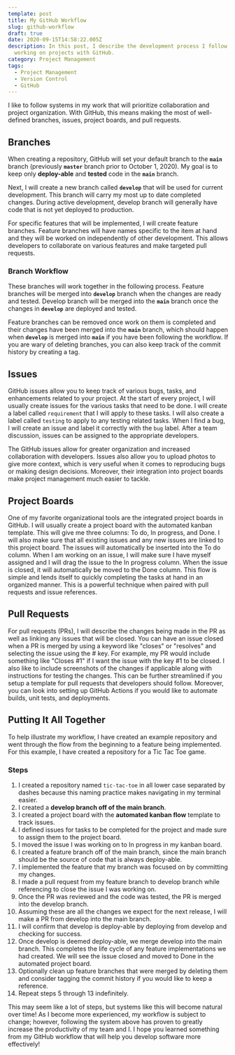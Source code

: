 ```yaml
---
template: post
title: My GitHub Workflow
slug: github-workflow
draft: true
date: 2020-09-15T14:58:22.005Z
description: In this post, I describe the development process I follow when
  working on projects with GitHub.
category: Project Management
tags:
  - Project Management
  - Version Control
  - GitHub
---
```

I like to follow systems in my work that will prioritize collaboration and project organization. With GitHub, this means making the most of well-defined branches, issues, project boards, and pull requests.

## Branches

When creating a repository, GitHub will set your default branch to the **`main`** branch (previously **`master`** branch prior to October 1, 2020). My goal is to keep only **deploy-able** and **tested** code in the **`main`** branch.

Next, I will create a new branch called **`develop`** that will be used for current development. This branch will carry my most up to date completed changes. During active development, develop branch will generally have code that is not yet deployed to production.

For specific features that will be implemented, I will create feature branches. Feature branches will have names specific to the item at hand and they will be worked on independently of other development. This allows developers to collaborate on various features and make targeted pull requests.

### Branch Workflow

These branches will work together in the following process. Feature branches will be merged into **`develop`** branch when the changes are ready and tested. Develop branch will be merged into the **`main`** branch once the changes in **`develop`** are deployed and tested.

Feature branches can be removed once work on them is completed and their changes have been merged into the **`main`** branch, which should happen when **`develop`** is merged into **`main`** if you have been following the workflow. If you are wary of deleting branches, you can also keep track of the commit history by creating a tag.

## Issues

GitHub issues allow you to keep track of various bugs, tasks, and enhancements related to your project. At the start of every project, I will usually create issues for the various tasks that need to be done. I will create a label called `requirement` that I will apply to these tasks. I will also create a label called `testing` to apply to any testing related tasks. When I find a bug, I will create an issue and label it correctly with the `bug` label. After a team discussion, issues can be assigned to the appropriate developers.

The GitHub issues allow for greater organization and increased collaboration with developers. Issues also allow you to upload photos to give more context, which is very useful when it comes to reproducing bugs or making design decisions. Moreover, their integration into project boards make project management much easier to tackle.

## Project Boards

One of my favorite organizational tools are the integrated project boards in GitHub. I will usually create a project board with the automated kanban template. This will give me three columns: To do, In progress, and Done. I will also make sure that all existing issues and any new issues are linked to this project board. The issues will automatically be inserted into the To do column. When I am working on an issue, I will make sure I have myself assigned and I will drag the issue to the In progress column. When the issue is closed, it will automatically be moved to the Done column. This flow is simple and lends itself to quickly completing the tasks at hand in an organized manner. This is a powerful technique when paired with pull requests and issue references.

## Pull Requests

For pull requests (PRs), I will describe the changes being made in the PR as well as linking any issues that will be closed. You can have an issue closed when a PR is merged by using a keyword like "closes" or "resolves" and selecting the issue using the # key. For example, my PR would include something like "Closes #1" if I want the issue with the key #1 to be closed. I also like to include screenshots of the changes if applicable along with instructions for testing the changes. This can be further streamlined if you setup a template for pull requests that developers should follow. Moreover, you can look into setting up GitHub Actions if you would like to automate builds, unit tests, and deployments.

## Putting It All Together

To help illustrate my workflow, I have created an example repository and went through the flow from the beginning to a feature being implemented. For this example, I have created a repository for a Tic Tac Toe game.

### Steps

1. I created a repository named `tic-tac-toe` in all lower case separated by dashes because this naming practice makes navigating in my terminal easier.
2. I created a **develop branch off of the main branch**.
3. I created a project board with the **automated kanban flow** template to track issues.
4. I defined issues for tasks to be completed for the project and made sure to assign them to the project board.
5. I moved the issue I was working on to In progress in my kanban board.
6. I created a feature branch off of the main branch, since the main branch should be the source of code that is always deploy-able.
7. I implemented the feature that my branch was focused on by committing my changes.
8. I made a pull request from my feature branch to develop branch while referencing to close the issue I was working on.
9. Once the PR was reviewed and the code was tested, the PR is merged into the develop branch.
10. Assuming these are all the changes we expect for the next release, I will make a PR from develop into the main branch.
11. I will confirm that develop is deploy-able by deploying from develop and checking for success.
12. Once develop is deemed deploy-able, we merge develop into the main branch. This completes the life cycle of any feature implementations we had created. We will see the issue closed and moved to Done in the automated project board.
13. Optionally clean up feature branches that were merged by deleting them and consider tagging the commit history if you would like to keep a reference.
14. Repeat steps 5 through 13 indefinitely.

This may seem like a lot of steps, but systems like this will become natural over time! As I become more experienced, my workflow is subject to change; however, following the system above has proven to greatly increase the productivity of my team and I. I hope you learned something from my GitHub workflow that will help you develop software more effectively!